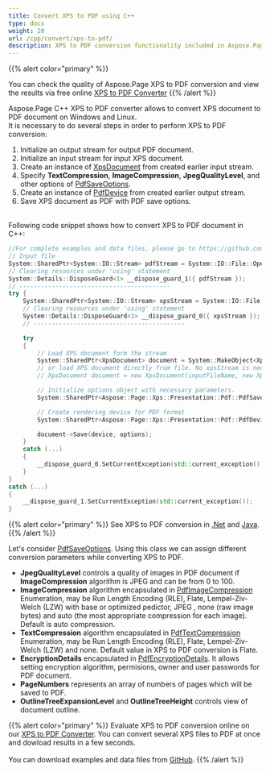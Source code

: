 ```yaml
---
title: Convert XPS to PDF using C++
type: docs
weight: 20
url: /cpp/convert/xps-to-pdf/
description: XPS to PDF conversion functionality included in Aspose.Page API solution for C++ is described and illustrated with the code snippets here.
---
```


{{% alert color="primary" %}} 

You can check the quality of Aspose.Page XPS to PDF conversion and view the results via free online <a nofollow href="https://products.aspose.app/page/conversion/xps-to-pdf">XPS to PDF Converter</a> {{% /alert %}} 

Aspose.Page C++ XPS to PDF converter allows to convert XPS document to PDF document on Windows and Linux.
<br>It is necessary to do several steps in order to perform XPS to PDF conversion:
1. Initialize an output stream for output PDF document.
2. Initialize an input stream for input XPS document.
3. Create an instance of [XpsDocument](https://reference.aspose.com/page/cpp/class/aspose.page.x_p_s.xps_document) from created earlier input stream.
4. Specify **TextCompression**, **ImageCompression**, **JpegQualityLevel**, and other options of [PdfSaveOptions](https://reference.aspose.com/page/cpp/class/aspose.page.x_p_s.presentation.pdf.pdf_save_options).
5. Create an instance of [PdfDevice](https://reference.aspose.com/page/cpp/aspose.page.xps.presentation.pdf/pdfdevice) from created earlier output stream.
6. Save XPS document as PDF with PDF save options. 

<br>Following code snippet shows how to convert XPS to PDF document in C++:
<br>
```C++
//For complete examples and data files, please go to https://github.com/aspose-page/Aspose.Page-for-C
// Input file
System::SharedPtr<System::IO::Stream> pdfStream = System::IO::File::Open(RunExamples::outDir() + u"XPStoPDF.pdf", System::IO::FileMode::Create, System::IO::FileAccess::Write);
// Clearing resources under 'using' statement
System::Details::DisposeGuard<1> __dispose_guard_1({ pdfStream });
// ------------------------------------------
try {
	System::SharedPtr<System::IO::Stream> xpsStream = System::IO::File::Open(RunExamples::dataDir() + u"input.xps", System::IO::FileMode::Open, System::IO::FileAccess::Read);
	// Clearing resources under 'using' statement
	System::Details::DisposeGuard<1> __dispose_guard_0({ xpsStream });
	// ------------------------------------------

	try
	{
		// Load XPS document form the stream
		System::SharedPtr<XpsDocument> document = System::MakeObject<XpsDocument>(xpsStream, System::MakeObject<XpsLoadOptions>());
		// or load XPS document directly from file. No xpsStream is needed then.
		// XpsDocument document = new XpsDocument(inputFileName, new XpsLoadOptions());

		// Initialize options object with necessary parameters.
		System::SharedPtr<Aspose::Page::Xps::Presentation::Pdf::PdfSaveOptions> options = [&] { auto tmp_0 = System::MakeObject<Aspose::Page::Xps::Presentation::Pdf::PdfSaveOptions>(); tmp_0->set_JpegQualityLevel(100); tmp_0->set_ImageCompression(Aspose::Page::Xps::Presentation::Pdf::PdfImageCompression::Jpeg); tmp_0->set_TextCompression(Aspose::Page::Xps::Presentation::Pdf::PdfTextCompression::Flate); tmp_0->set_PageNumbers(System::MakeArray<int32_t>({ 1, 2, 6 })); return tmp_0; }();

		// Create rendering device for PDF format
		System::SharedPtr<Aspose::Page::Xps::Presentation::Pdf::PdfDevice> device = System::MakeObject<Aspose::Page::Xps::Presentation::Pdf::PdfDevice>(pdfStream);

		document->Save(device, options);
	}
	catch (...)
	{
		__dispose_guard_0.SetCurrentException(std::current_exception());
	}
}
catch (...)
{
	__dispose_guard_1.SetCurrentException(std::current_exception());
}
```
{{% alert color="primary" %}}
See XPS to PDF conversion in [.Net](/page/net/convert/xps-to-pdf/) and [Java](/page/java/convert/xps-to-pdf/).
{{% /alert %}}

Let's consider [PdfSaveOptions](https://reference.aspose.com/page/cpp/class/aspose.page.x_p_s.presentation.pdf.pdf_device). Using this class we can assign different conversion parameters while converting XPS to PDF.
<br>
- **JpegQualityLevel** controls a quality of images in PDF document if **ImageCompression** algorithm is JPEG and can be from 0 to 100.
- **ImageCompression** algorithm encapsulated in [PdfImageCompression](https://reference.aspose.com/page/cpp/namespace/aspose.page.x_p_s.presentation.pdf#ab2200bafd8809e7ff3bf07043d5af4ca) Enumeration, may be Run Length Encoding (RLE), Flate, Lempel-Ziv-Welch (LZW) with base or optimized pedictor, JPEG , none (raw image bytes) and auto (the most appropriate compression for each image). Default is auto compression.
- **TextCompression** algorithm encapsulated in [PdfTextCompression](https://reference.aspose.com/page/cpp/namespace/aspose.page.x_p_s.presentation.pdf#ad0737945642d29436c5880622affebf7) Enumeration, may be Run Length Encoding (RLE), Flate, Lempel-Ziv-Welch (LZW) and none. Default value in XPS to PDF conversion is Flate.
- **EncryptionDetails** encapsulated in [PdfEncryptionDetails](https://reference.aspose.com/page/cpp/class/aspose.page.x_p_s.presentation.pdf.pdf_encryption_details). It allows setting encryption algorithm, permisions, owner and user passwords for PDF document.
- **PageNumbers** represents an array of numbers of pages which will be saved to PDF.
- **OutlineTreeExpansionLevel** and **OutlineTreeHeight** controls view of document outline.

{{% alert color="primary" %}}
Evaluate XPS to PDF conversion online on our <a nofollow href="https://products.aspose.app/page/conversion/xps-to-pdf">XPS to PDF Converter</a>. You can convert several XPS files to PDF at once and dowload results in a few seconds.
<br>
<br>
You can download examples and data files from [GitHub](https://github.com/aspose-page/Aspose.Page-for-C). {{% /alert %}} 